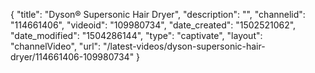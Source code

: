 {
    "title": "Dyson&reg; Supersonic Hair Dryer",
    "description": "",
    "channelid": "114661406",
    "videoid": "109980734",
    "date_created": "1502521062",
    "date_modified": "1504286144",
    "type": "captivate",
    "layout": "channelVideo",
    "url": "\/latest-videos\/dyson-supersonic-hair-dryer\/114661406-109980734"
}